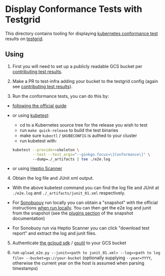 # Display Conformance Tests with Testgrid

This directory contains tooling for displaying [kubernetes conformance test](https://github.com/cncf/k8s-conformance) results on [testgrid](../README.md).


## Using

1. First you will need to set up a publicly readable GCS bucket per [contributing test results](https://github.com/kubernetes/test-infra/blob/master/docs/contributing-test-results.md#contributing-test-results).

2. Make a PR to test-infra adding your bucket to the testgrid config (again see [contributing test results](https://github.com/kubernetes/test-infra/blob/master/docs/contributing-test-results.md#contributing-test-results)).

3. Run the conformance tests, you can do this by:

 - [following the official guide](https://github.com/cncf/k8s-conformance/blob/master/instructions.md#running)

 - or using [kubetest](https://github.com/kubernetes/test-infra/tree/master/kubetest):
   - cd to a Kubernetes source tree for the release you wish to test
   - run `make quick-release` to build the test binaries
   - make sure `kubectl` / `$KUBECONFIG` is authed to your cluster
   - run kubetest with:
    ```sh
    kubetest --provider=skeleton \
             --test --test_args="--ginkgo.focus=\[Conformance\]" \ 
             --dump=./_artifacts | tee ./e2e.log
    ```

 - or using [Heptio Scanner](https://scanner.heptio.com/)

4. Obtain the log file and JUnit xml output.

 - With the above kubetest command you can find the log file and JUnit at `./e2e.log` and `./_artifacts/junit_01.xml` respectively.

 - For [Sonobuouy](https://github.com/heptio/sonobuoy) run locally you can obtain a "snapshot" with the official instructions [when run locally](https://github.com/heptio/sonobuoy#download-and-run). You can then get the e2e log and junit from the snapshot (see the [plugins section](https://github.com/heptio/sonobuoy/blob/master/docs/snapshot.md#plugins) of the snapshot documentation)

 - For Sonobuoy run via Heptio Scanner you can click "download test report" and extract the log and junit files.

5. Authenticate [the gcloud sdk](https://cloud.google.com/sdk/downloads) / [gsutil](https://cloud.google.com/storage/docs/gsutil) to your GCS bucket

6. run `upload_e2e.py --junit=<path to junit_01.xml> --log=<path to log file> --bucket=gs://your-bucket` (optionally supplying `--year=YYYY`, otherwise the current year on the host is assumed when parsing timestamps)

